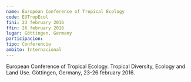 ```yaml
---
name: European Conference of Tropical Ecology
code: EUTropEcol
fini: 23 february 2016
ffin: 26 february 2016
lugar: Göttingen, Germany
participacion:
tipo: Conferencia
ambito: Internacional
---
```

European Conference of Tropical Ecology. Tropical Diversity, Ecology and Land Use. Göttingen, Germany, 23-26 february 2016.
